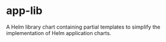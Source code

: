 # app-lib

A Helm library chart containing partial templates to simplify the implementation of Helm application charts.

